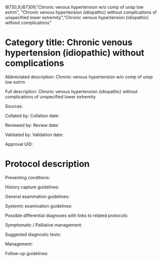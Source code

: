 I8730,9,I87309,"Chronic venous hypertension w/o comp of unsp low extrm", "Chronic venous hypertension (idiopathic) without complications of unspecified lower extremity","Chronic venous hypertension (idiopathic) without complications"
# Category title: Chronic venous hypertension (idiopathic) without complications

Abbreviated description: Chronic venous hypertension w/o comp of unsp low extrm

Full description: Chronic venous hypertension (idiopathic) without complications of unspecified lower extremity

Sources:

Collated by:
Collation date:

Reviewed by:
Review date:

Validated by:
Validation date:

Approval UID:

# Protocol description

Presenting conditions:

History capture guidelines:

General examination guidelines:

Systemic examination guidelines:

Possible differential diagnoses with links to related protocols:

Symptomatic / Palliative management:

Suggested diagnostic tests:

Management:

Follow-up guidelines:

